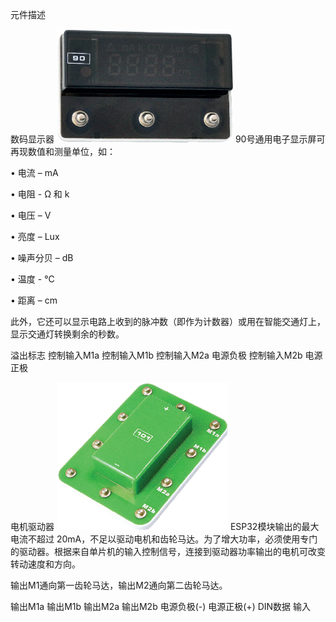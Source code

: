 元件描述

数码显示器
![](020p1.png)
90号通用电子显示屏可再现数值和测量单位，如：

• 电流 – mA

• 电阻 - Ω 和 k

• 电压 – V

• 亮度 – Lux

• 噪声分贝 – dB

• 温度 - °C

• 距离 – cm

此外，它还可以显示电路上收到的脉冲数（即作为计数器）或用在智能交通灯上，显示交通灯转换剩余的秒数。

溢出标志
控制输入M1a
控制输入M1b
控制输入M2a
电源负极
控制输入M2b
电源正极

电机驱动器
![](020p2.png)
ESP32模块输出的最大电流不超过 20mA，不足以驱动电机和齿轮马达。为了增大功率，必须使用专门的驱动器。根据来自单片机的输入控制信号，连接到驱动器功率输出的电机可改变转动速度和方向。

输出M1通向第一齿轮马达，输出M2通向第二齿轮马达。

输出M1a
输出M1b
输出M2a
输出M2b
电源负极(-) 电源正极(+)
DIN数据
输入